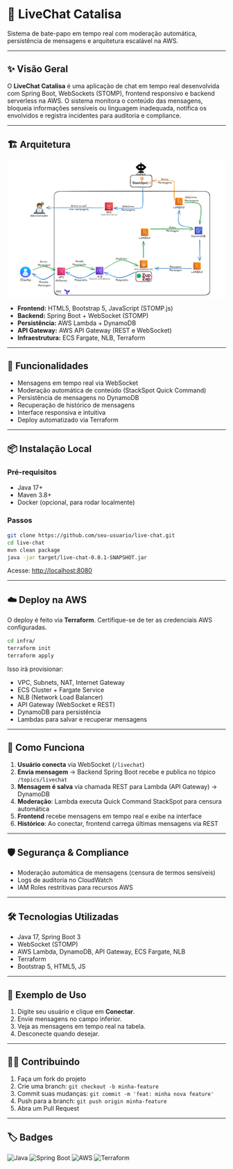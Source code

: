 # 💬 LiveChat Catalisa

 Sistema de bate-papo em tempo real com moderação automática, persistência de mensagens e arquitetura escalável na AWS.

 ---

 ## ✨ Visão Geral

 O **LiveChat Catalisa** é uma aplicação de chat em tempo real desenvolvida com Spring Boot, WebSockets (STOMP), frontend responsivo e backend serverless na AWS. O sistema monitora o conteúdo das mensagens, bloqueia informações sensíveis ou linguagem inadequada, notifica os envolvidos e registra incidentes para auditoria e compliance.

 ---

 ## 🏗️ Arquitetura

 ![Arquitetura](https://raw.githubusercontent.com/RodolffoNMS/live-chat/refs/heads/develop/src/main/resources/static/img/Arquitetura.png)

 - **Frontend:** HTML5, Bootstrap 5, JavaScript (STOMP.js)
 - **Backend:** Spring Boot + WebSocket (STOMP)
 - **Persistência:** AWS Lambda + DynamoDB
 - **API Gateway:** AWS API Gateway (REST e WebSocket)
 - **Infraestrutura:** ECS Fargate, NLB, Terraform

 ---

 ## 🚀 Funcionalidades

 - Mensagens em tempo real via WebSocket
 - Moderação automática de conteúdo (StackSpot Quick Command)
 - Persistência de mensagens no DynamoDB
 - Recuperação de histórico de mensagens
 - Interface responsiva e intuitiva
 - Deploy automatizado via Terraform

 ---

 ## 📦 Instalação Local

 ### Pré-requisitos
 - Java 17+
 - Maven 3.8+
 - Docker (opcional, para rodar localmente)

 ### Passos
 ```bash
 git clone https://github.com/seu-usuario/live-chat.git
 cd live-chat
 mvn clean package
 java -jar target/live-chat-0.0.1-SNAPSHOT.jar
 ```
 Acesse: [http://localhost:8080](http://localhost:8080)

 ---

 ## ☁️ Deploy na AWS

 O deploy é feito via **Terraform**. Certifique-se de ter as credenciais AWS configuradas.

 ```bash
 cd infra/
 terraform init
 terraform apply
 ```
 Isso irá provisionar:
 - VPC, Subnets, NAT, Internet Gateway
 - ECS Cluster + Fargate Service
 - NLB (Network Load Balancer)
 - API Gateway (WebSocket e REST)
 - DynamoDB para persistência
 - Lambdas para salvar e recuperar mensagens

 ---

 ## 🧩 Como Funciona

 1. **Usuário conecta** via WebSocket (`/livechat`)
 2. **Envia mensagem** → Backend Spring Boot recebe e publica no tópico `/topics/livechat`
 3. **Mensagem é salva** via chamada REST para Lambda (API Gateway) → DynamoDB
 4. **Moderação**: Lambda executa Quick Command StackSpot para censura automática
 5. **Frontend** recebe mensagens em tempo real e exibe na interface
 6. **Histórico**: Ao conectar, frontend carrega últimas mensagens via REST

 ---

 ## 🛡️ Segurança & Compliance

 - Moderação automática de mensagens (censura de termos sensíveis)
 - Logs de auditoria no CloudWatch
 - IAM Roles restritivas para recursos AWS

 ---

 ## 🛠️ Tecnologias Utilizadas

 - Java 17, Spring Boot 3
 - WebSocket (STOMP)
 - AWS Lambda, DynamoDB, API Gateway, ECS Fargate, NLB
 - Terraform
 - Bootstrap 5, HTML5, JS

 ---

 ## 📝 Exemplo de Uso

 1. Digite seu usuário e clique em **Conectar**.
 2. Envie mensagens no campo inferior.
 3. Veja as mensagens em tempo real na tabela.
 4. Desconecte quando desejar.

 ---

 ## 🧑‍💻 Contribuindo

 1. Faça um fork do projeto
 2. Crie uma branch: `git checkout -b minha-feature`
 3. Commit suas mudanças: `git commit -m 'feat: minha nova feature'`
 4. Push para a branch: `git push origin minha-feature`
 5. Abra um Pull Request

 ---

 ## 🏷️ Badges

 ![Java](https://img.shields.io/badge/Java-17-blue)
 ![Spring Boot](https://img.shields.io/badge/Spring_Boot-3.4.5-brightgreen)
 ![AWS](https://img.shields.io/badge/AWS-Cloud-orange)
 ![Terraform](https://img.shields.io/badge/Terraform-IaC-purple)
